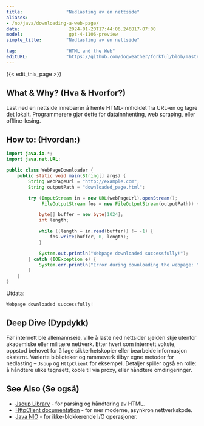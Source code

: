 ```yaml
---
title:                "Nedlasting av en nettside"
aliases:
- /no/java/downloading-a-web-page/
date:                  2024-01-20T17:44:06.246817-07:00
model:                 gpt-4-1106-preview
simple_title:         "Nedlasting av en nettside"

tag:                  "HTML and the Web"
editURL:              "https://github.com/dogweather/forkful/blob/master/content/no/java/downloading-a-web-page.md"
---
```


{{< edit_this_page >}}

## What & Why? (Hva & Hvorfor?)
Last ned en nettside innebærer å hente HTML-innholdet fra URL-en og lagre det lokalt. Programmerere gjør dette for datainnhenting, web scraping, eller offline-lesing.

## How to: (Hvordan:)
```Java
import java.io.*;
import java.net.URL;

public class WebPageDownloader {
    public static void main(String[] args) {
        String webPageUrl = "http://example.com";
        String outputPath = "downloaded_page.html";

        try (InputStream in = new URL(webPageUrl).openStream();
             FileOutputStream fos = new FileOutputStream(outputPath)) {

            byte[] buffer = new byte[1024];
            int length;

            while ((length = in.read(buffer)) != -1) {
                fos.write(buffer, 0, length);
            }

            System.out.println("Webpage downloaded successfully!");
        } catch (IOException e) {
            System.err.println("Error during downloading the webpage: " + e.getMessage());
        }
    }
}
```
Utdata:
```
Webpage downloaded successfully!
```

## Deep Dive (Dypdykk)
Før internett ble allemannseie, ville å laste ned nettsider sjelden skje utenfor akademiske eller militære nettverk. Etter hvert som internett vokste, oppstod behovet for å lage sikkerhetskopier eller bearbeide informasjon eksternt. Varierte biblioteker og rammeverk tilbyr egne metoder for nedlasting – `Jsoup` og `HttpClient` for eksempel. Detaljer spiller også en rolle: å håndtere ulike tegnsett, koble til via proxy, eller håndtere omdirigeringer.

## See Also (Se også)
- [Jsoup Library](https://jsoup.org/) - for parsing og håndtering av HTML.
- [HttpClient documentation](https://docs.oracle.com/en/java/javase/11/docs/api/java.net.http/java/net/http/HttpClient.html) - for mer moderne, asynkron nettverkskode.
- [Java NIO](https://docs.oracle.com/javase/8/docs/api/java/nio/package-summary.html) - for ikke-blokkerende I/O operasjoner.
